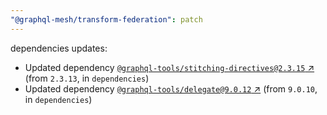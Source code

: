 ```yaml
---
"@graphql-mesh/transform-federation": patch
---
```

dependencies updates:
  - Updated dependency [`@graphql-tools/stitching-directives@2.3.15` ↗︎](https://www.npmjs.com/package/@graphql-tools/stitching-directives/v/2.3.15) (from `2.3.13`, in `dependencies`)
  - Updated dependency [`@graphql-tools/delegate@9.0.12` ↗︎](https://www.npmjs.com/package/@graphql-tools/delegate/v/9.0.12) (from `9.0.10`, in `dependencies`)

